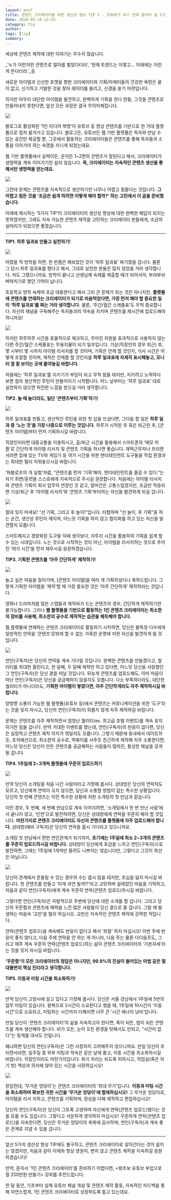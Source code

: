 ```yaml
---
layout: post
title: 콘텐츠 크리에이터를 위한 생산성 향상 TIP 5 - 유튜버가 되기 전에 알아야 할 5가지
date: 2020-05-18 12:55
category: tip
author: 
tags: [tip]
summary: 
---
```



세상에 콘텐츠 제작에 대한 이야기는 무수히 많습니다.

  

_‘누가 이런저런 콘텐츠로 얼마를 벌었다더라’, ‘현재 트렌드는 이렇고… 미래에는 이런 게 뜬다더라.’_등

  

새로운 아이템과 신선한 포맷을 향한 크리에이터와 기획/마케터들의 건강한 욕망은 끝이 없고, 신기하고 기발한 것을 찾아 레이더를 돌리고, 신경을 쏟기 마련입니다.

  

하지만 아무리 대단한 아이템을 발견하고, 완벽하게 기획을 한다 한들, 그것을 콘텐츠로 만들어내지 못한다면, 앞선 모든 과정은 결국 무의미해집니다.

[![](https://img1.daumcdn.net/thumb/R720x0/?fname=https%3A%2F%2Ft1.daumcdn.net%2Fliveboard%2Ftaling%2Fde8e7ccf79944e36be73b6d7c1ff76bc.JPG)](https://taling.onelink.me/Z2Mx/791fc317)

블로그로 활성화된 ‘1인 미디어 혁명’이 유튜브 등 영상 콘텐츠를 기반으로 한 거대 플랫폼으로 점차 옮겨가고 있습니다. 블로그든, 유튜브든 웹 기반 플랫폼은 독자와 만날 수 있는 공간만 제공할 뿐, 그곳에서 활동하는 크리에이터들은 콘텐츠를 통해 독자들과 소통을 이어가야 하는 숙명을 지니게 되었는데요.

  

웹 기반 플랫폼에서 실력이든, 운이든 1~2편의 콘텐츠가 잘된다고 해서, 크리에이터가 생명력을 계속 이어가기란 쉽지 않습니다.  **즉, 크리에이터는 지속적인 콘텐츠 생산을 통해서만 생명력을 얻는데요.**

![](https://img1.daumcdn.net/thumb/R720x0/?fname=https%3A%2F%2Ft1.daumcdn.net%2Fliveboard%2Ftaling%2Fd626626ab0944e05960e0eb45400663a.JPG)

그런데 문제는 콘텐츠를 지속적으로 생산하기란 너무나 어렵고 힘들다는 것입니다.  **그 어렵고 힘든 것을 ‘조금은 쉽게 하려면 어떻게 해야 할까?’ 하는 고민에서 이 글을 준비했습니다.**

  

아래에 제시하는 ‘5가지 TIP’이 크리에이터의 생산성 향상에 대한 완벽한 해답이 되지는 못하겠지만, 그래도 지속 가능한 콘텐츠 제작을 고민하는 크리에이터 분들에게, 조금의 실마리가 되었으면 좋겠습니다.

----------

**TIP1. 하루 일과표 만들고 실천하기!**

[![](https://img1.daumcdn.net/thumb/R720x0/?fname=https%3A%2F%2Ft1.daumcdn.net%2Fliveboard%2Ftaling%2F0ea8270b569c40dabe56ebc9ef997511.JPG)](https://taling.onelink.me/Z2Mx/791fc317)

어렸을 적 방학을 하면, 한 번쯤은 해보았던 것이 ‘하루 일과표’ 짜기였을 겁니다. 물론 그 당시 하루 일과표를 짰다고 해서, 그대로 실천한 분들은 많지 않았을 거라 생각합니다. 저도 그랬으니까요. 방학이 끝나고 선생님께 숙제를 제출할 때가 되어서야, 부랴부랴 벼락치기로 했던 기억이 납니다.

  

초등학교 방학 숙제야 조금 대충한다고 해서 그리 큰 문제가 되는 것은 아니지만,  **플랫폼에 콘텐츠를 연재하는 크리에이터가 되기로 마음먹었다면, 가장 먼저 해야 할 중요한 일이 ‘하루 일과표’를 짜는 거라 생각합니다.**  물론, ‘주간/월간 스케줄표’도 무척 중요합니다. 자신의 채널을 구독해주는 독자들과의 약속을 지키며 콘텐츠를 제시간에 업로드해야 하니까요!

![](https://img1.daumcdn.net/thumb/R720x0/?fname=https%3A%2F%2Ft1.daumcdn.net%2Fliveboard%2Ftaling%2F82667e7479e6439bbabe2236e15b2701.JPG)

하지만 하루하루 시간을 효율적으로 체크하고, 주어진 자원을 효과적으로 사용하지 않는다면 주간/월간 스케줄표는 무용지물이 되기 일쑤입니다. 기상(직장인의 경우 퇴근) 후, 몇 시부터 몇 시까지 아이템 리서치를 할 것이며, 기획은 언제 할 것인지, 식사 시간은 어떻게 조절할 것이며, 제작은 언제쯤 할 것인지를 **하루 일과표에 자세히 표시해놓고, 모니터 옆 잘 보이는 곳에 붙여놓길 바랍니다.**

처음에는 ‘하루 일과표’를 지키기가 부담이 되고 무척 힘들 테지만, 지키려고 노력하다 보면 점차 생산적인 루틴이 만들어지기 시작합니다. 어느 날부터는 ‘하루 일과표’ 대로 실천하지 않으면 허전한 느낌을 받으실 거라 생각합니다.

  

  

**TIP2. 놀 때 놀더라도, 일단 ‘콘텐츠부터 기획’하기!**

![](https://img1.daumcdn.net/thumb/R720x0/?fname=https%3A%2F%2Ft1.daumcdn.net%2Fliveboard%2Ftaling%2Ff8e41bd49175446493cad594575df61a.JPG)

하루 일과표를 만들고, 생산적인 루틴을 위한 첫 삽을 뜨셨다면, 그다음 할 일은  **하루 일과 중 ‘노는 것’을 가장 나중으로 미루는 것입니다.** 하루가 시작된 후 혹은 퇴근한 후, [콘텐츠 아이템]부터 먼저 기획하시길 바랍니다.

직장인이라면 대중교통을 이용하시고, 출/퇴근 시간을 활용해서 스마트폰의 ‘메모 어플’로 간단하게 아이템 리서치 및 콘텐츠 기획을 하시면 좋습니다. 재택근무자나 프리랜서라면 집에 있는 TV와 게임기 등 여가 시간을 위한 엔터테인먼트 도구들을 작업 환경과는 최대한 멀리 치워놓으시길 바랍니다.

  

‘파블로프의 개 실험’처럼, “콘텐츠를 먼저 ‘기획’해야, 엔터테인먼트를 즐길 수 있다.”는 자기 최면/훈련을 스스로에게 지속적으로 주시길 권장합니다. 처음에는 아이템 리서치와 콘텐츠 기획이 회사 업무의 연장인 것 같고, 얼마간은 고통스럽겠지만, 조금만 적응되면 기상/퇴근 후 ‘아이템 리서치’와 ‘콘텐츠 기획’부터하는 자신을 발견하게 되실 겁니다.

![](https://img1.daumcdn.net/thumb/R720x0/?fname=https%3A%2F%2Ft1.daumcdn.net%2Fliveboard%2Ftaling%2F9321a13672394e59be078087c5f6d051.JPG)

절대 잊지 마세요! “선 기획, 그리고 후 놀이!”입니다. 타협하며 “선 놀이, 후 기획”을 하는 순간, 생산성 루틴이 깨지며, 어느덧 기획을 하지 않고 합리화를 하고 있는 자신을 발견할지 모릅니다.  
  
스마트해지고 경량화된 도구들 덕에 생각보다, 자투리 시간을 활용하여 기획을 쉽게 할 수 있는 시대입니다. 노는 것으로 시작하는 것이 아닌, 아이템을 리서치하는 것으로 주어진 ‘여가 시간’을 먼저 채우시길 응원하겠습니다.

  

  

**TIP3. 기획한 콘텐츠를 ‘아주 간단하게’ 제작하기!**

[![](https://img1.daumcdn.net/thumb/R720x0/?fname=https%3A%2F%2Ft1.daumcdn.net%2Fliveboard%2Ftaling%2F9bf47bf86058443e94e6af2f5d8033e6.JPG)](https://taling.onelink.me/Z2Mx/791fc317)

놀고 싶은 마음을 참아가며, [콘텐츠 아이템]을 여러 개 기획하셨다니 축하드립니다. 그렇게 기획한 아이템을 ‘제작’할 때 가장 중요한 것은 ‘아주 간단하게’ 제작하라는 것입니다.

  

영화나 드라마처럼 많은 스텝들과 제작비가 드는 콘텐츠의 경우, 간단하게 제작하기란 불가능합니다. 그러나 **웹 플랫폼을 기반으로 활동하는 1인 콘텐츠 크리에이터는 최소한의 장비를 사용해, 최소한의 공수로 제작하는 습관을 체득해야 합니다.**

웹 플랫폼에 연재하는 콘텐츠 크리에이터로 활동하기 시작하면, 당신은 불특정 다수에게 일방적인 연락을 ‘콘텐츠’로밖에 할 수 없는 가혹한 운명에 처한 자신을 발견하게 될 것입니다.

![](https://img1.daumcdn.net/thumb/R720x0/?fname=https%3A%2F%2Ft1.daumcdn.net%2Fliveboard%2Ftaling%2Fb7cf9ece0a7d4fbca7fad9622a18a9be.jpg)

연인(구독자)은 당신의 연락을 계속 기다릴 것입니다. 완벽한 콘텐츠를 만들겠다고, 퀄리티를 최대한 올린다고, 한 달째, 두 달째 제작만 하고 있다면, 어느덧 당신을 사랑했던 그 연인(구독자)은 당신 곁을 떠날 것입니다. 뒤늦게 콘텐츠를 업로드해도, 이미 마음이 떠난 연인(구독자)은 당신을 궁금해하지 않을지도 모릅니다. 다소 부족하더라도, 대단한 퀄리티가 아니더라도, **기획한 아이템이 쌓였다면, 아주 간단하게라도 자주 제작하시길 바랍니다.**

  

양방향 소통이 가능한 웹 플랫폼(유튜브 등)에서 콘텐츠는 커뮤니케이션을 위한 ‘도구’라는 것을 잊지 마시고, 당신의 연인(구독자)이 외롭지 않게 자주 제작하길 바랍니다.

  

문제는 콘텐츠를 자주 제작하면서 엄청난 퀄리티(ex. 최고급 호텔 이벤트)를 계속 유지하기란 힘들 겁니다. 만약 거대한 이벤트를 했는데, 연인(구독자)의 반응이 없다면, 당신은 실망하고 콘텐츠 제작 의지가 꺾일지도 모릅니다. 그렇기 때문에 동네에서 데이트하듯, 초저예산으로, 최소한의 공수로, 떡볶이를 사주듯 친근하게 제작해 자주 소통한다면, 어느덧 당신은 당신이 만든 콘텐츠를 궁금해하는 사람들이 많아진, 풍성한 채널을 갖게 될 겁니다.

  

  

**TIP4. 1주일에 2~3개씩 플랫폼에 꾸준히 업로드하기**

[![](https://img1.daumcdn.net/thumb/R720x0/?fname=https%3A%2F%2Ft1.daumcdn.net%2Fliveboard%2Ftaling%2Fe1ced1e2e2c54814a59e6b3381c17f6c.JPG)](https://taling.onelink.me/Z2Mx/791fc317)

만약 당신이 소개팅을 처음 나간 사람이라고 가정해 봅시다. 상대방은 당신의 연락처도 모르고, 당신에게 연락이 오지 않으면, 당신과 소통할 방법이 없는 특수한 상황입니다. 당신의 첫 번째 콘텐츠는 이런 특수한 상황에 처한 소개팅의 첫 만남과 같습니다.

  

이런 경우, 두 번째, 세 번째 만남으로 계속 이어지려면, ‘소개팅에서 한 번 만난 사람’에서 끝나지 않고, ‘인연’으로 발전하려면, 당신은 상대방에게 연락을 꾸준히 해야 할 것입니다.  **마찬가지로 콘텐츠 크리에이터도 자신의 콘텐츠를 플랫폼에 자주 업로드해야 합니다.** 상대방(예비 구독자)은 당신의 연락을 몹시 기다리고 있으니까요.

  

소개팅 첫 만남에서 편한 연인관계가 되기까지,  **초기에는 1주일에 최소 2~3개의 콘텐츠를 꾸준히 업로드하시길 바랍니다.** 상대방이 당신에게 호감을 느끼고 연인(구독자)으로 발전하면, 그때는 1주일에 1개씩만 올려도 나쁘지는 않습니다만, 그렇다고 그것이 최선은 아닙니다.

  

![](https://img1.daumcdn.net/thumb/R720x0/?fname=https%3A%2F%2Ft1.daumcdn.net%2Fliveboard%2Ftaling%2F3ee238cc73694b5889bb2f1d1df54f88.JPG)

당신이 관계에서 흔들릴 수 있는 경우의 수는 몹시 많을 테지만, 초심을 잃지 마시길 바랍니다. 첫 콘텐츠를 만들고 ‘이게 과연 될까!?’라고 고민하며 설레었던 마음을 기억하고, 처음과 같이 연인(구독자)에게 계속 꾸준히 연락(콘텐츠 업로드)하시길 바랍니다.

  

그렇다면 연인(구독자)은 자발적으로 주변에 당신에 대한 소개를 할 겁니다. 그리고 당신의 꾸준함과 콘텐츠에 매력을 느낀 많은 사람들이 당신 곁으로 올 겁니다. 그럴 때 발생하는 마음속 ‘교만’을 멀리 하십시오. 교만은 지속적인 콘텐츠 제작에 강력한 적입니다.

  

연락(콘텐츠 업로드)을 계속해도 반응이 없다고 해서 ‘좌절’ 하지 마십시오! 이번 주에 반응이 좋지 않다고, 다음 주에 연락을 안 하는 게 아니라, 다음 주는 물론 다다음주도, 그리고 매주 계속 꾸준히 연락(콘텐츠 업로드)하는 삶이 콘텐츠 크리에이터의 ‘기본자세’라는 것을 잊지 마시길 바랍니다.

  

**‘꾸준함’이 모든 크리에이터의 정답은 아니지만, 99.9%의 진실이 들어있는 마법 같은 절대불변의 핵심 진리라고 생각합니다.**

  

  

**TIP5. 이동과 미팅 시간을 최소화하기!**

![](https://img1.daumcdn.net/thumb/R720x0/?fname=https%3A%2F%2Ft1.daumcdn.net%2Fliveboard%2Ftaling%2F168b3b8cbf754dbe97c1988555c07411.JPG)

만약 당신이 고양시에 살고 있다고 가정해 봅시다. 당신은 서울 강남에서 1주일에 5번의 업무 미팅이 있습니다. 왕복으로 2시간이 소요된다고 했을 때, 1주일에 10시간이 ‘이동시간’으로 소요되고, 미팅하는 시간까지 더해지면 너무 큰 ‘시간 에너지 낭비’입니다.

  

만일 당신이 ‘콘텐츠 크리에이터’의 삶을 지속하고자 한다면, 죽이 되든, 밥이 되든 콘텐츠를 계속 생산해야 합니다. 비가 오든, 눈이 오든 환경을 탓해서도 안되고, “시간이 없다”는 핑계를 대서도 안됩니다.

  

왜냐하면 당신의 연인(구독자)은 그런 사정까지 고려해주지 않으니까요. 만일 당신이 프리랜서라면, 일주일 중 외부 미팅과 약속은 같은 날에 몰고, 이동 시간을 최소화하시길 바랍니다. 직장인이라도 마찬가지입니다. 회식 자리는 되도록 피하시고, 작업실(혹은 자기 방) 책상과 의자에 앉아 있는 시간을 사랑하십시오!

![](https://img1.daumcdn.net/thumb/R720x0/?fname=https%3A%2F%2Ft1.daumcdn.net%2Fliveboard%2Ftaling%2Fe3f29f092ec34606a724e15c6fd870d2.JPG)

장담컨대, ‘무거운 엉덩이’는 콘텐츠 크리에이터의 ‘최대 무기’입니다.  **이동과 미팅 시간을 최소화하며 확보한 귀한 시간을 ‘무거운 엉덩이’에 할애하십시오!** 그 무거운 엉덩이로, 아이템을 리서 치하고, 콘텐츠를 기획하며, 정성을 다해 제작하고 편집하십시오!

  

당신의 연인(구독자)은 당신이 그토록 고생하며 자신에게 연락(콘텐츠 업로드)했다는 것을 모를 수도 있습니다. 그렇다고 서운하게 생각하지 마십시오! 꾸준하게 연락(콘텐츠 업로드)을 지속한다면, 당신은 무거운 엉덩이의 축복에 감사하며, 연인(구독자)과 계속 좋은 관계로 지낼 수 있을 겁니다.

----------

앞선 5가지 생산성 향상 TIP에도 불구하고, 콘텐츠 크리에이터로 살아간다는 것이 쉽지는 않겠지만, 처음과 같이 이제와 항상 영원히, 변치 않고 콘텐츠 제작을 지속하길 응원하겠습니다!

  

만약, 혼자서 '1인 콘텐츠 크리에이터'를 준비하기 어렵다면, <왕초보 유튜브 부업으로 월 250만원 만들기> 강좌를 추천드립니다.

  

한 달 동안, 기초부터 실제 유튜브 채널 개설 및 콘텐츠 제작 활동, 지속적인 피드백을 통해 자연스럽게, 1인 콘텐츠 크리에이터로 성장하도록 돕고 있는데요.